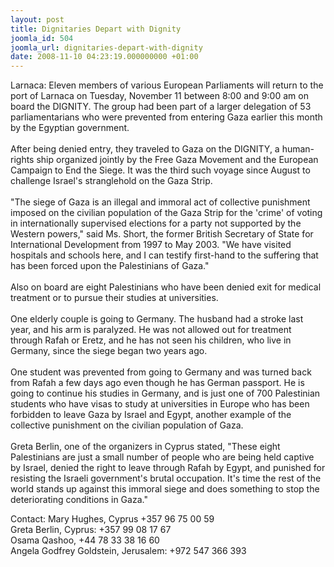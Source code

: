 ```yaml
---
layout: post
title: Dignitaries Depart with Dignity
joomla_id: 504
joomla_url: dignitaries-depart-with-dignity
date: 2008-11-10 04:23:19.000000000 +01:00
---
```

<p>Larnaca: Eleven members of various European Parliaments will return to the port of Larnaca on Tuesday, November 11 between 8:00 and 9:00 am on board the DIGNITY. The group had been part of a larger delegation of 53 parliamentarians who were prevented from entering Gaza earlier this month by the Egyptian government. <br /><br />After being denied entry, they traveled to Gaza on the DIGNITY, a human-rights ship organized jointly by the Free Gaza Movement and the European Campaign to End the Siege. It was the third such voyage since August to challenge Israel's stranglehold on the Gaza Strip.<br /><br />&quot;The siege of Gaza is an illegal and immoral act of collective punishment imposed on the civilian population of the Gaza Strip for the 'crime' of voting in internationally supervised elections for a party not supported by the Western powers,&quot; said Ms. Short, the former British Secretary of State for International Development from 1997 to May 2003. &quot;We have visited hospitals and schools here, and I can testify first-hand to the suffering that has been forced upon the Palestinians of Gaza.&quot; <br /><br />Also on board are eight Palestinians who have been denied exit for medical treatment or to pursue their studies at universities. <br /><br />One elderly couple is going to Germany. The husband had a stroke last year, and his arm is paralyzed. He was not allowed out for treatment through Rafah or Eretz, and he has not seen his children, who live in Germany, since the siege began two years ago.<br /><br />One student was prevented from going to Germany and was turned back from Rafah a few days ago even though he has German passport. He is going to continue his studies in Germany, and is just one of 700 Palestinian students who have visas to study at universities in Europe who has been forbidden to leave Gaza by Israel and Egypt, another example of the collective punishment on the civilian population of Gaza.<br /><br />Greta Berlin, one of the organizers in Cyprus stated, &quot;These eight Palestinians are just a small number of people who are being held captive by Israel, denied the right to leave through Rafah by Egypt, and punished for resisting the Israeli government's brutal occupation. It's time the rest of the world stands up against this immoral siege and does something to stop the deteriorating conditions in Gaza.&quot;</p><p>Contact: Mary Hughes, Cyprus +357 96 75 00 59<br />Greta Berlin, Cyprus: +357 99 08 17 67<br />Osama Qashoo, +44 78 33 38 16 60<br />Angela Godfrey Goldstein, Jerusalem: +972 547 366 393 <br /></p><p><a href=""></a></p>
